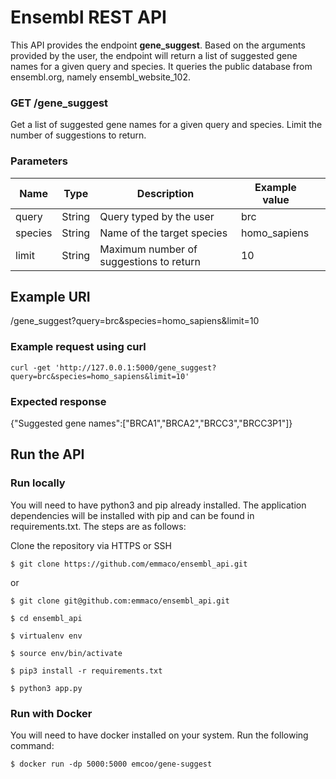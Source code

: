 # Ensembl REST API

This API provides the endpoint **gene_suggest**. Based on the arguments provided by the user, the endpoint will return a list of suggested gene names for a given query and species.  It queries the public database from ensembl.org, namely ensembl_website_102.

### GET /gene_suggest

Get a list of suggested gene names for a given query and species. Limit the number of suggestions to return.

### Parameters

|     Name       |     Type      |     Description                                |     Example value    |   |
|----------------|---------------|------------------------------------------------|----------------------|---|
|     query      |     String    |     Query typed by the user                    |     brc              |   |
|     species    |     String    |     Name of the target species                 |     homo_sapiens     |   |
|     limit      |     String    |     Maximum number of suggestions to return    |     10               |   |


## Example URI 

/gene_suggest?query=brc&species=homo_sapiens&limit=10

### Example request using curl

`curl -get 'http://127.0.0.1:5000/gene_suggest?query=brc&species=homo_sapiens&limit=10'`

### Expected response

{"Suggested gene names":["BRCA1","BRCA2","BRCC3","BRCC3P1"]}


## Run the API

### Run locally

You will need to have python3 and pip already installed. The application dependencies will be installed with pip and can be found in requirements.txt. The steps are as follows: 

Clone the repository via HTTPS or SSH

`$ git clone https://github.com/emmaco/ensembl_api.git`

or

`$ git clone git@github.com:emmaco/ensembl_api.git`

`$ cd ensembl_api`

`$ virtualenv env`

`$ source env/bin/activate`

`$ pip3 install -r requirements.txt`

`$ python3 app.py`

### Run with Docker

You will need to have docker installed on your system. Run the following command:

`$ docker run -dp 5000:5000 emcoo/gene-suggest`






